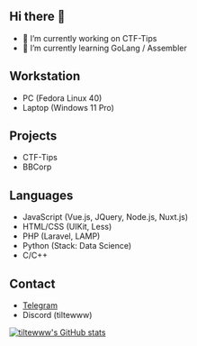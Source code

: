 ## Hi there 👋
- 🔭 I’m currently working on CTF-Tips
- 🌱 I’m currently learning GoLang / Assembler 

## Workstation 
- PC (Fedora Linux 40)
- Laptop (Windows 11 Pro)
  
## Projects
- CTF-Tips
- BBCorp

## Languages
- JavaScript (Vue.js, JQuery, Node.js, Nuxt.js)
- HTML/CSS (UIKit, Less)
- PHP (Laravel, LAMP)
- Python (Stack: Data Science)
- C/C++

## Contact 
- [Telegram](https://t.me/hllwrldb)
- Discord (tiltewww)
  
[![tiltewww's GitHub stats](https://github-readme-stats.vercel.app/api?username=tiltewww)](https://github.com/anuraghazra/github-readme-stats)

